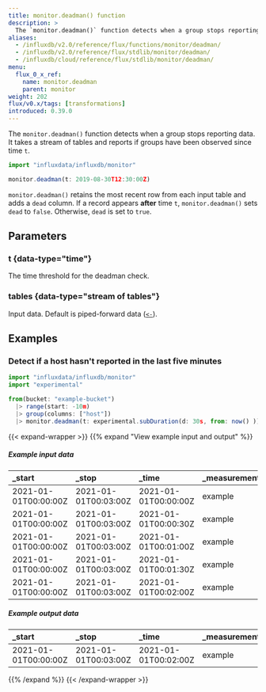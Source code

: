 ```yaml
---
title: monitor.deadman() function
description: >
  The `monitor.deadman()` function detects when a group stops reporting data.
aliases:
  - /influxdb/v2.0/reference/flux/functions/monitor/deadman/
  - /influxdb/v2.0/reference/flux/stdlib/monitor/deadman/
  - /influxdb/cloud/reference/flux/stdlib/monitor/deadman/
menu:
  flux_0_x_ref:
    name: monitor.deadman
    parent: monitor
weight: 202
flux/v0.x/tags: [transformations]
introduced: 0.39.0
---
```


The `monitor.deadman()` function detects when a group stops reporting data.
It takes a stream of tables and reports if groups have been observed since time `t`.

```js
import "influxdata/influxdb/monitor"

monitor.deadman(t: 2019-08-30T12:30:00Z)
```

`monitor.deadman()` retains the most recent row from each input table and adds a `dead` column.
If a record appears **after** time `t`, `monitor.deadman()` sets `dead` to `false`.
Otherwise, `dead` is set to `true`.

## Parameters

### t {data-type="time"}
The time threshold for the deadman check.

### tables {data-type="stream of tables"}
Input data.
Default is piped-forward data ([`<-`](/flux/v0.x/spec/expressions/#pipe-expressions)).

## Examples

### Detect if a host hasn't reported in the last five minutes
```js
import "influxdata/influxdb/monitor"
import "experimental"

from(bucket: "example-bucket")
  |> range(start: -10m)
  |> group(columns: ["host"])
  |> monitor.deadman(t: experimental.subDuration(d: 30s, from: now() ))
```

{{< expand-wrapper >}}
{{% expand "View example input and output" %}}
##### Example input data
| _start               | _stop                | _time                | _measurement | _host | _field | _value |
| :------------------- | :------------------- | :------------------- | :----------- | :---- | :----- | -----: |
| 2021-01-01T00:00:00Z | 2021-01-01T00:03:00Z | 2021-01-01T00:00:00Z | example      | h1    | resp   |    200 |
| 2021-01-01T00:00:00Z | 2021-01-01T00:03:00Z | 2021-01-01T00:00:30Z | example      | h1    | resp   |    200 |
| 2021-01-01T00:00:00Z | 2021-01-01T00:03:00Z | 2021-01-01T00:01:00Z | example      | h1    | resp   |    500 |
| 2021-01-01T00:00:00Z | 2021-01-01T00:03:00Z | 2021-01-01T00:01:30Z | example      | h1    | resp   |    500 |
| 2021-01-01T00:00:00Z | 2021-01-01T00:03:00Z | 2021-01-01T00:02:00Z | example      | h1    | resp   |    200 |

##### Example output data
| _start               | _stop                | _time                | _measurement | _host | _field | _value | dead |
| :------------------- | :------------------- | :------------------- | :----------- | :---- | :----- | -----: | ---: |
| 2021-01-01T00:00:00Z | 2021-01-01T00:03:00Z | 2021-01-01T00:02:00Z | example      | h1    | resp   |    200 | true |
{{% /expand %}}
{{< /expand-wrapper >}}
